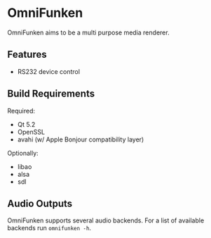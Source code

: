 OmniFunken
==========
OmniFunken aims to be a multi purpose media renderer.

Features
--------
* RS232 device control


Build Requirements
------------------
Required:
* Qt 5.2
* OpenSSL
* avahi (w/ Apple Bonjour compatibility layer)

Optionally:
* libao
* alsa
* sdl


Audio Outputs
-------------
OmniFunken supports several audio backends.
For a list of available backends run `omnifunken -h`.

